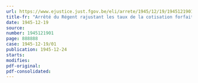 ```yaml
---
url: https://www.ejustice.just.fgov.be/eli/arrete/1945/12/19/1945121901/justel
title-fr: "Arrêté du Régent rajustant les taux de la cotisation forfaitaire due à la caisse de compensation pour allocations familiales dont ils relèvent par les agriculteurs, éleveurs de bétail et exploitants d'entreprises forestières pour le personnel qu'ils occupent à titre non permanent ou non exclusif"
date: 1945-12-19
source:
number: 1945121901
page: 888888
case: 1945-12-19/01
publication: 1945-12-24
starts:
modifies:
pdf-original:
pdf-consolidated:
---
```


